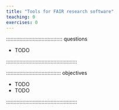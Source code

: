 ```yaml
---
title: "Tools for FAIR research software"
teaching: 0
exercises: 0
---
```


:::::::::::::::::::::::::::::::::::::: questions 

- TODO

::::::::::::::::::::::::::::::::::::::::::::::::

::::::::::::::::::::::::::::::::::::: objectives

- TODO
- TODO

::::::::::::::::::::::::::::::::::::::::::::::::

